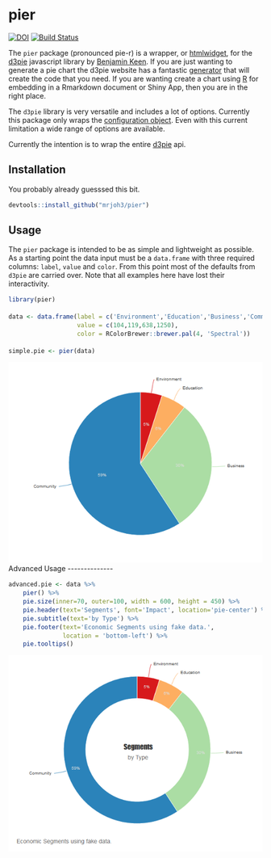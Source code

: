 pier
================

[![DOI](https://zenodo.org/badge/56191948.svg)](https://zenodo.org/badge/latestdoi/56191948) [![Build Status](https://travis-ci.org/mrjoh3/pier.svg?branch=master)](https://travis-ci.org/mrjoh3/pier)

The `pier` package (pronounced pie-r) is a wrapper, or [htmlwidget](http://www.htmlwidgets.org/), for the [d3pie](http://d3pie.org/) javascript library by [Benjamin Keen](https://github.com/benkeen). If you are just wanting to generate a pie chart the d3pie website has a fantastic [generator](http://d3pie.org/#generator) that will create the code that you need. If you are wanting create a chart using [R](https://www.r-project.org/) for embedding in a Rmarkdown document or Shiny App, then you are in the right place.

The `d3pie` library is very versatile and includes a lot of options. Currently this package only wraps the [configuration object](http://d3pie.org/#docs-configuration). Even with this current limitation a wide range of options are available.

Currently the intention is to wrap the entire [d3pie](http://d3pie.org/#docs-api) api.

Installation
------------

You probably already guesssed this bit.

``` r
devtools::install_github("mrjoh3/pier")
```

Usage
-----

The `pier` package is intended to be as simple and lightweight as possible. As a starting point the data input must be a `data.frame` with three required columns: `label`, `value` and `color`. From this point most of the defaults from `d3pie` are carried over. Note that all examples here have lost their interactivity.

``` r
library(pier)

data <- data.frame(label = c('Environment','Education','Business','Community'),
                   value = c(104,119,638,1250),
                   color = RColorBrewer::brewer.pal(4, 'Spectral'))

simple.pie <- pier(data)
```

<center>
<img src = "img/p1.png" />
</center>
Advanced Usage
--------------

``` r
advanced.pie <- data %>%
    pier() %>%
    pie.size(inner=70, outer=100, width = 600, height = 450) %>%
    pie.header(text='Segments', font='Impact', location='pie-center') %>%
    pie.subtitle(text='by Type') %>%
    pie.footer(text='Economic Segments using fake data.',
               location = 'bottom-left') %>%
    pie.tooltips()
```

<center>
<img src = "img/p2.png" />
</center>
